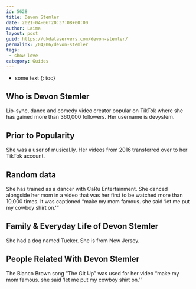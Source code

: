 ```yaml
---
id: 5628
title: Devon Stemler
date: 2021-04-06T20:37:08+00:00
author: Laima
layout: post
guid: https://ukdataservers.com/devon-stemler/
permalink: /04/06/devon-stemler
tags:
 - show love
category: Guides
---
```


* some text
{: toc}


## Who is Devon Stemler
                  
                  
                  
Lip-sync, dance and comedy video creator popular on TikTok where she has gained more than 360,000 followers. Her username is devystem. 
                  
              
            
              
            
                
                
                
## Prior to Popularity
                  
                  
                  
She was a user of musical.ly. Her videos from 2016 transferred over to her TikTok account.
                  
              
            
              
            
                
                
                
## Random data
                  
                  
                  
She has trained as a dancer with CaRu Entertainment. She danced alongside her mom in a video that was her first to be watched more than 10,000 times. It was captioned &#8220;make my mom famous. she said &#8216;let me put my cowboy shirt on.'&#8221;
                  
              
            
              
            
                
                
                
## Family & Everyday Life of Devon Stemler
                  
                  
                  
She had a dog named Tucker. She is from New Jersey.
                  
              
            
              
            
                
                
                
## People Related With Devon Stemler
                  
                  
                  
The Blanco Brown song &#8220;The Git Up&#8221; was used for her video &#8220;make my mom famous. she said &#8216;let me put my cowboy shirt on.'&#8221;
                  
              
            
              
            
                
              
            
              
              
            
            
              
            
          
          
          
